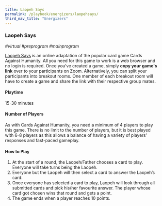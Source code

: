 ```yaml
---
title: Laopeh Says 
permalink: /playbook/energizers/laopehsays/
third_nav_title: "Energizers"
---
```

### Laopeh Says 
*#virtual #preprogram #mainprogram*

[Laopeh Says](https://laopehsays.com/) is an online adaptation of the popular card game Cards Against Humanity. All you need for this game to work is a web browser and no login is required. Once you've created a game, simply **copy your game's link** over to your participants on Zoom. Alternatively, you can split your participants into breakout rooms. One member of each breakout room will have to create a game and share the link with their respective group mates. 

#### Playtime
15-30 minutes

#### Number of Players 
As with Cards Against Humanity, you need a minimum of 4 players to play this game. There is no limit to the number of players, but it is best played with 6-8 players as this allows a balance of having a variety of players' responses and fast-paced gameplay.  

#### How to Play 
1. At the start of a round, the Laopeh/Father chooses a card to play. Everyone will take turns being the Laopeh.  
2. Everyone but the Laopeh will then select a card to answer the Laopeh’s card.  
3. Once everyone has selected a card to play, Laopeh will look through all submitted cards and pick his/her favourite answer. The player whose card got chosen wins that round and  gets a point.  
4. The game ends when a player reaches 10 points.
